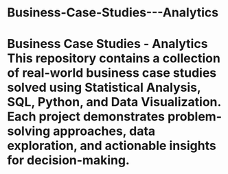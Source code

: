 # Business-Case-Studies---Analytics
# Business Case Studies - Analytics  This repository contains a collection of real-world business case studies solved using **Statistical Analysis, SQL, Python, and Data Visualization**.   Each project demonstrates problem-solving approaches, data exploration, and actionable insights for decision-making.
